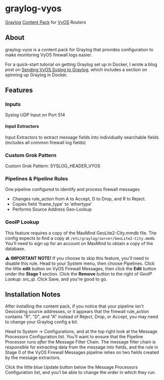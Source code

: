 # graylog-vyos
[Graylog](https://graylog.org) [Content Pack](https://docs.graylog.org/docs/content-packs) for [VyOS](https://vyos.io) Routers

## About
graylog-vyos is a content pack for Graylog that provides configuration to make monitoring VyOS firewall logs easier.

For a quick-start tutorial on getting Graylog set up in Docker, I wrote a blog post on [Sending VyOS Syslog to Graylog](https://blog.billclark.io/), which includes a section on spinning up Graylog in Docker. 

## Features
### Inputs
Syslog UDP Input on Port 514

#### Input Extractors
Input Extractors to extract message fields into individually searchable fields (includes all common firewall log fields)

### Custom Grok Pattern
Custom Grok Pattern: SYSLOG_HEADER_VYOS

### Pipelines & Pipeline Rules
One pipeline configured to identify and process firewall messages
- Changes rule_action from A to Accept, D to Drop, and R to Reject.
- Copies field 'frame_type' to 'ethertype'
- Performs Source Address Geo-Lookup

### GeoIP Lookup
This feature requires a copy of the MaxMind GeoLite2-City.mmdb file. The config expects to find a copy at `/etc/graylog/server/GeoLite2-City.mmdb`. You'll need to sign up for an account on MaxMind to obtain a copy of the database.

⚠️ **IMPORTANT NOTE!** If you choose to skip this feature, you'll need to disable this rule. Head to your System menu, then choose Pipelines. Click the little **edit** button on VyOS Firewall Messages, then click the **Edit** button under the **Stage 1** section. Click the **Remove** button to the right of *GeoIP Lookup: src_ip*. Click Save, and you're good to go.

## Installation Notes
After installing the content pack, if you notice that your pipeline isn't Geocoding source addresses, or it appears that the firewall rule_action contains "R", "D", and "A" instead of Reject, Drop, or Accept, you may need to change your Graylog config a bit.

Head to System -> Configurations, and at the top right look at the Message Processors Configuration list. You'll want to ensure that the Pipeline Processor runs *after* the Message Filter Chain. The message filter chain is responsible for extracting data from the message into fields, and the rule in Stage 0 of the VyOS Firewall Messages pipeline relies on two fields created by the message extractors. 

Click the little blue Update button below the Message Processors Configuration list, and you'l be able to change the order in which they run.